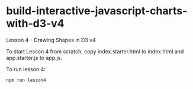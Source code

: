 # build-interactive-javascript-charts-with-d3-v4

Lesson 4 - Drawing Shapes in D3 v4

To start Lesson 4 from scratch, copy index.starter.html to index.html and app.starter.js to app.js.

To run lesson 4:
```
npm run lesson4
```
